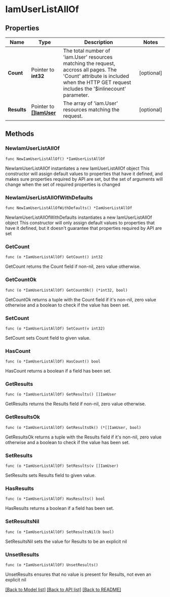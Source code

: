 # IamUserListAllOf

## Properties

Name | Type | Description | Notes
------------ | ------------- | ------------- | -------------
**Count** | Pointer to **int32** | The total number of &#39;iam.User&#39; resources matching the request, accross all pages. The &#39;Count&#39; attribute is included when the HTTP GET request includes the &#39;$inlinecount&#39; parameter. | [optional] 
**Results** | Pointer to [**[]IamUser**](iam.User.md) | The array of &#39;iam.User&#39; resources matching the request. | [optional] 

## Methods

### NewIamUserListAllOf

`func NewIamUserListAllOf() *IamUserListAllOf`

NewIamUserListAllOf instantiates a new IamUserListAllOf object
This constructor will assign default values to properties that have it defined,
and makes sure properties required by API are set, but the set of arguments
will change when the set of required properties is changed

### NewIamUserListAllOfWithDefaults

`func NewIamUserListAllOfWithDefaults() *IamUserListAllOf`

NewIamUserListAllOfWithDefaults instantiates a new IamUserListAllOf object
This constructor will only assign default values to properties that have it defined,
but it doesn't guarantee that properties required by API are set

### GetCount

`func (o *IamUserListAllOf) GetCount() int32`

GetCount returns the Count field if non-nil, zero value otherwise.

### GetCountOk

`func (o *IamUserListAllOf) GetCountOk() (*int32, bool)`

GetCountOk returns a tuple with the Count field if it's non-nil, zero value otherwise
and a boolean to check if the value has been set.

### SetCount

`func (o *IamUserListAllOf) SetCount(v int32)`

SetCount sets Count field to given value.

### HasCount

`func (o *IamUserListAllOf) HasCount() bool`

HasCount returns a boolean if a field has been set.

### GetResults

`func (o *IamUserListAllOf) GetResults() []IamUser`

GetResults returns the Results field if non-nil, zero value otherwise.

### GetResultsOk

`func (o *IamUserListAllOf) GetResultsOk() (*[]IamUser, bool)`

GetResultsOk returns a tuple with the Results field if it's non-nil, zero value otherwise
and a boolean to check if the value has been set.

### SetResults

`func (o *IamUserListAllOf) SetResults(v []IamUser)`

SetResults sets Results field to given value.

### HasResults

`func (o *IamUserListAllOf) HasResults() bool`

HasResults returns a boolean if a field has been set.

### SetResultsNil

`func (o *IamUserListAllOf) SetResultsNil(b bool)`

 SetResultsNil sets the value for Results to be an explicit nil

### UnsetResults
`func (o *IamUserListAllOf) UnsetResults()`

UnsetResults ensures that no value is present for Results, not even an explicit nil

[[Back to Model list]](../README.md#documentation-for-models) [[Back to API list]](../README.md#documentation-for-api-endpoints) [[Back to README]](../README.md)


